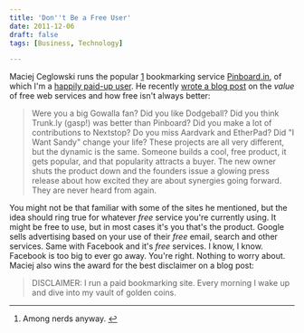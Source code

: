 ```yaml
---
title: 'Don''t Be a Free User'
date: 2011-12-06
draft: false
tags: [Business, Technology]

---
```


Maciej Ceglowski runs the popular [1](#fn-19880:1) bookmarking service [Pinboard.in](http://pinboard.in), of which I'm a [happily paid-up user](http://pinboard.in/u:ichris). He recently [wrote a blog post](http://blog.pinboard.in/2011/12/don_t_be_a_free_user/) on the _value_ of free web services and how free isn't always better:

> Were you a big Gowalla fan? Did you like Dodgeball? Did you think Trunk.ly (gasp!) was better than Pinboard? Did you make a lot of contributions to Nextstop? Do you miss Aardvark and EtherPad? Did "I Want Sandy" change your life? These projects are all very different, but the dynamic is the same. Someone builds a cool, free product, it gets popular, and that popularity attracts a buyer. The new owner shuts the product down and the founders issue a glowing press release about how excited they are about synergies going forward. They are never heard from again.

You might not be that familiar with some of the sites he mentioned, but the idea should ring true for whatever _free_ service you're currently using. It might be free to use, but in most cases it's you that's the product. Google sells advertising based on your use of their _free_ email, search and other services. Same with Facebook and it's _free_ services. I know, I know. Facebook is too big to ever go away. You're right. Nothing to worry about. Maciej also wins the award for the best disclaimer on a blog post:

> DISCLAIMER: I run a paid bookmarking site. Every morning I wake up and dive into my vault of golden coins.

* * *

1.  Among nerds anyway. [↩](#fnref-19880:1)